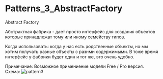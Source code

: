 # Patterns_3_AbstractFactory

Abstract Factory

Абстрактная фабрика - дает просто интерфейс для создания объектов которые принадлежат тому или иному семейству типов.

Когда использовать: когда у нас есть родственные объекты, но мы хотим получать разные объекты с разнми содержимыми. В тоже время интерфейс у фабрики будет один и тот же, это очень удобно.

Примечание: Возможное примениение модели Free / Pro версия. Схема:
![pattern3](https://user-images.githubusercontent.com/8353437/27411332-46e32932-5717-11e7-962d-e37b570724d1.png)

